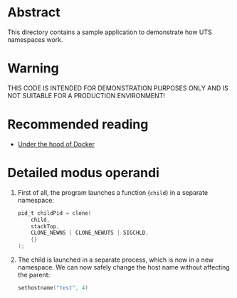 # Abstract

This directory contains a sample application to demonstrate how UTS namespaces work.

# Warning

THIS CODE IS INTENDED FOR DEMONSTRATION PURPOSES ONLY AND IS NOT SUITABLE FOR A PRODUCTION ENVIRONMENT!

# Recommended reading

- [Under the hood of Docker](https://pasztor.at/blog/under-the-hood-of-docker)

# Detailed modus operandi

1. First of all, the program launches a function (`child`) in a separate namespace:
   ```c
   pid_t childPid = clone(
       child,
       stackTop,
       CLONE_NEWNS | CLONE_NEWUTS | SIGCHLD,
       {}
   );
   ```
2. The child is launched in a separate process, which is now in a new namespace. We can now safely
   change the host name without affecting the parent:
   ```c
   sethostname("test", 4)
   ```
